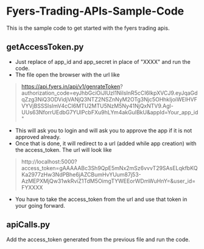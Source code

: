 # Fyers-Trading-APIs-Sample-Code
This is the sample code to get started with the fyers trading apis.

## getAccessToken.py
- Just replace of app_id and app_secret in place of "XXXX" and run the code.
- The file open the browser with the url like 
 >https://api.fyers.in/api/v1/genrateToken?       authorization_code=eyJhbGciOiJIUzI1NiIsInR5cCI6IkpXVCJ9.eyJqaGdqZzg3NiQ3ODVidjVANjQ3NTZ2NSZnNyM2OTg3Njc5OHhkIjoiWElHVFVYVjBSSSIsImV4cCI6MTU2MTU5NzM5Ny41NjQxNTV9.Agl-UUs63NforrUEdbG7YUlPcbFXu9hLYm4akGuIBkU&appId=Your_app_id"
- This will ask you to login and will ask you to approve the app if it is not approved already.
- Once that is done, it will redirect to a url (added while app creation) with the access_token. The url will look like
 >http://localhost:5000?access_token=gAAAAABc3Sh9QpE5mNx2mSz6vvvT29SAsELqkfbKQKa2977zHw3NdPBhe6jAZCBumHvYUum87j53-AzMEPXMjQw31wkRviZ1TdM5OimgTYWEEorWDmWuHnY=&user_id=FYXXXX
- You have to take the access_token from the url and use that token in your going forward.

## apiCalls.py
Add the access_token generated from the previous file and run the code.
